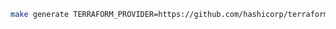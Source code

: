 

```bash
make generate TERRAFORM_PROVIDER=https://github.com/hashicorp/terraform-provider-aws
```


